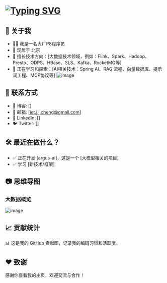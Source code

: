 #  [![Typing SVG](https://readme-typing-svg.demolab.com?font=Fira+Code&pause=1000&width=435&lines=Hi%EF%BC%8C%E6%88%91%E6%98%AF%E9%9B%B6%E5%8F%B7%E7%A8%8B%E5%BA%8F;Master+of+the+Stack%EF%BC%81;Silent+Code%2C+Loud+Impact%EF%BC%81;Code+is+Law%EF%BC%81)](https://git.io/typing-svg)

## 🌟 关于我
- 🧑‍💻 我是一名大厂P8程序员
- 📍 现居于 北京
- 💬 擅长技术方向：[大数据技术领域，例如：Flink、Spark、Hadoop、Presto、ODPS、HBase、SLS、Kafka、RocketMQ等]
- 🚀 正在学习和探索：[AI相关技术：Spring  AI、RAG 流程、向量数据库、提示词工程、MCP协议等]
![image](https://github.com/user-attachments/assets/987d57e2-d187-4c8c-8fb3-aa83632c8cf8)

## 🔗 联系方式
- 📘 博客: []
- 📧 邮箱: [jet.j.j.cheng@gmail.com]
- 💼 LinkedIn: []
- 🐦 Twitter: []

## 🛠️ 最近在做什么？
- ✅ 正在开发 [argus-ai]，这是一个 [大模型相关的项目]
- ✅ 学习 [新技术/框架]

## 📷 思维导图
### 大数据概览
![image](https://github.com/user-attachments/assets/f1710e72-f2c0-4d76-940a-62943f43e53c)


## 📈 贡献统计
📊 这是我的 GitHub 贡献图，记录我的编码习惯和活跃度。

## ❤️ 致谢
感谢你查看我的主页，欢迎交流与合作！
